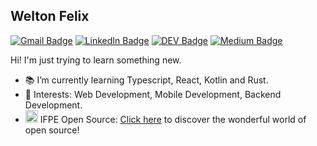 ## Welton Felix
[![Gmail Badge](https://img.shields.io/badge/-Gmail-c14438?style=flat-square&logo=Gmail&logoColor=white&link=mailto:hi@weltonfelix.dev)](mailto:hi@weltonfelix.dev)
[![LinkedIn Badge](https://img.shields.io/badge/-LinkedIn-2867B2?style=flat-square&labelColor=2867B2&logo=linkedin&logoColor=white&link=https://www.linkedin.com/in/weltonfelix/)](https://www.linkedin.com/in/weltonfelix/)
[![DEV Badge](https://img.shields.io/badge/-DEV.to-000?style=flat-square&logo=dev.to&logoColor=white&link=https://dev.to/weltonfelix)](https://dev.to/weltonfelix)
[![Medium Badge](https://img.shields.io/badge/-Medium-000?style=flat-square&logo=Medium&logoColor=white&&link=https://medium.com/@weltonfelix)](https://medium.com/@weltonfelix)

Hi! I'm just trying to learn something new.

- :books: I’m currently learning Typescript, React, Kotlin and Rust.
- :pushpin: Interests: Web Development, Mobile Development, Backend Development.
- <img src="https://github.com/ifpeopensource.png" width="20px"/> IFPE Open Source: [Click here](https://ifpeopensource.com.br) to discover the wonderful world of open source!
